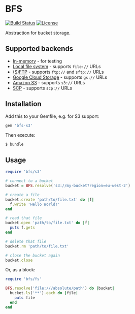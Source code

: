 # BFS

[![Build Status](https://github.com/bsm/bfs.rb/actions/workflows/test.yml/badge.svg)](https://github.com/bsm/bfs.rb/actions/workflows/test.yml)
[![License](https://img.shields.io/badge/License-Apache%202.0-blue.svg)](https://opensource.org/licenses/Apache-2.0)

Abstraction for bucket storage.

## Supported backends

- [In-memory](https://rubygems.org/gems/bfs) - for testing
- [Local file system](https://rubygems.org/gems/bfs) - supports `file://` URLs
- [(S)FTP](https://rubygems.org/gems/bfs-ftp) - supports `ftp://` and `sftp://` URLs
- [Google Cloud Storage](https://rubygems.org/gems/bfs-gs) - supports `gs://` URLs
- [Amazon S3](https://rubygems.org/gems/bfs-s3) - supports `s3://` URLs
- [SCP](https://rubygems.org/gems/bfs-scp) - supports `scp://` URLs

## Installation

Add this to your Gemfile, e.g. for S3 support:

```ruby
gem 'bfs-s3'
```

Then execute:

```shell
$ bundle
```

## Usage

```ruby
require 'bfs/s3'

# connect to a bucket
bucket = BFS.resolve('s3://my-bucket?region=eu-west-2')

# create a file
bucket.create 'path/to/file.txt' do |f|
  f.write 'Hello World!'
end

# read that file
bucket.open 'path/to/file.txt' do |f|
  puts f.gets
end

# delete that file
bucket.rm 'path/to/file.txt'

# close the bucket again
bucket.close
```

Or, as a block:

```ruby
require 'bfs/fs'

BFS.resolve('file:///absolute/path') do |bucket|
  bucket.ls('**').each do |file|
    puts file
  end
end
```

